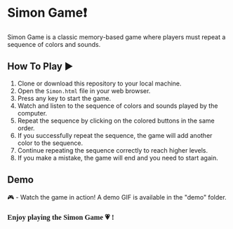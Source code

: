 # Simon Game❗

Simon Game is a classic memory-based game where players must repeat a sequence of colors and sounds.

## How To Play ▶️

1. Clone or download this repository to your local machine.
2. Open the `Simon.html` file in your web browser.
3. Press any key to start the game.
4. Watch and listen to the sequence of colors and sounds played by the computer.
5. Repeat the sequence by clicking on the colored buttons in the same order.
6. If you successfully repeat the sequence, the game will add another color to the sequence.
7. Continue repeating the sequence correctly to reach higher levels.
8. If you make a mistake, the game will end and you need to start again.

## Demo

🎮 - Watch the game in action! A demo GIF is available in the "demo" folder.




### <span style="font-family: cursive;">Enjoy playing the Simon Game 💗 !</span>

